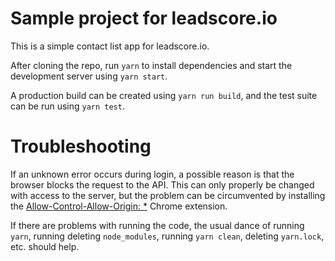 # Sample project for leadscore.io

This is a simple contact list app for leadscore.io.

After cloning the repo, run `yarn` to install dependencies and start the development server using `yarn start`.

A production build can be created using `yarn run build`, and the test suite can be run using `yarn test`.

# Troubleshooting

If an unknown error occurs during login, a possible reason is that the browser blocks the request to the API.
This can only properly be changed with access to the server, but the problem can be circumvented by installing the [Allow-Control-Allow-Origin: *](https://chrome.google.com/webstore/detail/nlfbmbojpeacfghkpbjhddihlkkiljbi) Chrome extension.

If there are problems with running the code, the usual dance of running `yarn`, running deleting `node_modules`, running `yarn clean`, deleting `yarn.lock`, etc. should help.
